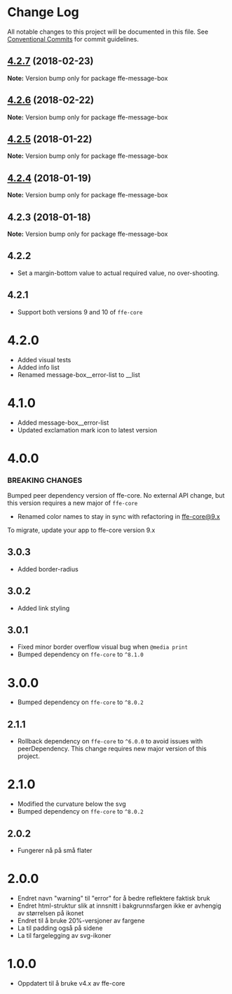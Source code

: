 # Change Log

All notable changes to this project will be documented in this file.
See [Conventional Commits](https://conventionalcommits.org) for commit guidelines.

<a name="4.2.7"></a>
## [4.2.7](https://github.com/SpareBank1/designsystem/compare/ffe-message-box@4.2.6...ffe-message-box@4.2.7) (2018-02-23)




**Note:** Version bump only for package ffe-message-box

<a name="4.2.6"></a>
## [4.2.6](https://github.com/SpareBank1/designsystem/compare/ffe-message-box@4.2.5...ffe-message-box@4.2.6) (2018-02-22)




**Note:** Version bump only for package ffe-message-box

<a name="4.2.5"></a>
## [4.2.5](https://github.com/SpareBank1/designsystem/compare/ffe-message-box@4.2.4...ffe-message-box@4.2.5) (2018-01-22)




**Note:** Version bump only for package ffe-message-box

<a name="4.2.4"></a>
## [4.2.4](https://github.com/SpareBank1/designsystem/compare/ffe-message-box@4.2.3...ffe-message-box@4.2.4) (2018-01-19)




**Note:** Version bump only for package ffe-message-box

<a name="4.2.3"></a>
## 4.2.3 (2018-01-18)




**Note:** Version bump only for package ffe-message-box

## 4.2.2
- Set a margin-bottom value to actual required value, no over-shooting.

## 4.2.1
- Support both versions 9 and 10 of `ffe-core`

# 4.2.0
- Added visual tests
- Added info list
- Renamed message-box__error-list to __list

# 4.1.0
- Added message-box__error-list
- Updated exclamation mark icon to latest version

# 4.0.0

### BREAKING CHANGES

Bumped peer dependency version of ffe-core. No external API change, but this version requires a new major of `ffe-core`

* Renamed color names to stay in sync with refactoring in ffe-core@9.x

To migrate, update your app to ffe-core version 9.x

## 3.0.3
- Added border-radius

## 3.0.2
- Added link styling

## 3.0.1
- Fixed minor border overflow visual bug when `@media print`
- Bumped dependency on `ffe-core` to `^8.1.0`

# 3.0.0
- Bumped dependency on `ffe-core` to `^8.0.2`

## 2.1.1
- Rollback dependency on `ffe-core` to `^6.0.0` to avoid issues with peerDependency. This change requires new major version of this project.

# 2.1.0
- Modified the curvature below the svg
- Bumped dependency on `ffe-core` to `^8.0.2`

## 2.0.2
- Fungerer nå på små flater

# 2.0.0
- Endret navn "warning" til "error" for å bedre reflektere faktisk bruk
- Endret html-struktur slik at innsnitt i bakgrunnsfargen ikke er avhengig av størrelsen på ikonet
- Endret til å bruke 20%-versjoner av fargene
- La til padding også på sidene
- La til fargelegging av svg-ikoner

# 1.0.0
- Oppdatert til å bruke v4.x av ffe-core
